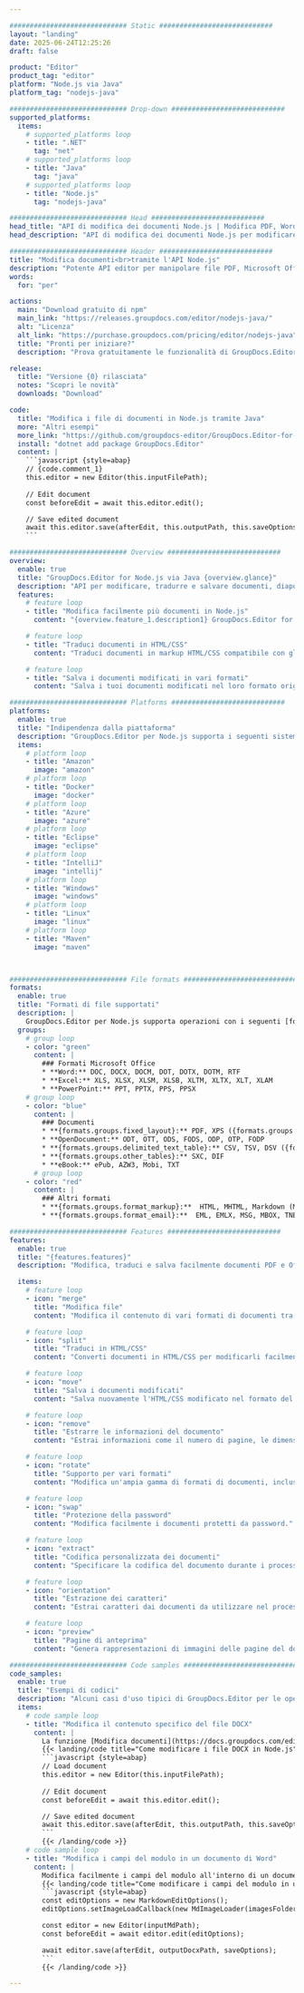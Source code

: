 ```yaml
---

############################# Static ############################
layout: "landing"
date: 2025-06-24T12:25:26
draft: false

product: "Editor"
product_tag: "editor"
platform: "Node.js via Java"
platform_tag: "nodejs-java"

############################# Drop-down ############################
supported_platforms:
  items:
    # supported_platforms loop
    - title: ".NET"
      tag: "net"
    # supported_platforms loop
    - title: "Java"
      tag: "java"
    # supported_platforms loop
    - title: "Node.js"
      tag: "nodejs-java"

############################# Head ############################
head_title: "API di modifica dei documenti Node.js | Modifica PDF, Word, Excel, EPUB"
head_description: "API di modifica dei documenti Node.js per modificare, tradurre e salvare pagine di documenti da PDF, Microsoft Word, Excel, presentazioni, Visio e formati immagine."

############################# Header ############################
title: "Modifica documenti<br>tramite l'API Node.js"
description: "Potente API editor per manipolare file PDF, Microsoft Office, HTML e immagini."
words:
  for: "per"

actions:
  main: "Download gratuito di npm"
  main_link: "https://releases.groupdocs.com/editor/nodejs-java/"
  alt: "Licenza"
  alt_link: "https://purchase.groupdocs.com/pricing/editor/nodejs-java"
  title: "Pronti per iniziare?"
  description: "Prova gratuitamente le funzionalità di GroupDocs.Editor o richiedi una licenza."

release:
  title: "Versione {0} rilasciata"
  notes: "Scopri le novità"
  downloads: "Download"

code:
  title: "Modifica i file di documenti in Node.js tramite Java"
  more: "Altri esempi"
  more_link: "https://github.com/groupdocs-editor/GroupDocs.Editor-for-Node.js-via-Java"
  install: "dotnet add package GroupDocs.Editor"
  content: |
    ```javascript {style=abap}   
    // {code.comment_1}
    this.editor = new Editor(this.inputFilePath);
        
    // Edit document
    const beforeEdit = await this.editor.edit();

    // Save edited document
    await this.editor.save(afterEdit, this.outputPath, this.saveOptions);
    ```

############################# Overview ############################
overview:
  enable: true
  title: "GroupDocs.Editor for Node.js via Java {overview.glance}"
  description: "API per modificare, tradurre e salvare documenti, diapositive e diagrammi nelle applicazioni Node.js."
  features:
    # feature loop
    - title: "Modifica facilmente più documenti in Node.js"
      content: "{overview.feature_1.description1} GroupDocs.Editor for Node.js via Java {overview.feature_1.description2}"

    # feature loop
    - title: "Traduci documenti in HTML/CSS"
      content: "Traduci documenti in markup HTML/CSS compatibile con gli editor WYSIWYG, consentendo la modifica semplice ed efficiente dei documenti in un ambiente web."

    # feature loop
    - title: "Salva i documenti modificati in vari formati"
      content: "Salva i tuoi documenti modificati nel loro formato originale o esportali in altri formati come PDF, garantendo flessibilità e compatibilità."

############################# Platforms ############################
platforms:
  enable: true
  title: "Indipendenza dalla piattaforma"
  description: "GroupDocs.Editor per Node.js supporta i seguenti sistemi operativi, framework e gestori di pacchetti."
  items:
    # platform loop
    - title: "Amazon"
      image: "amazon"
    # platform loop
    - title: "Docker"
      image: "docker"
    # platform loop
    - title: "Azure"
      image: "azure"
    # platform loop
    - title: "Eclipse"
      image: "eclipse"
    # platform loop
    - title: "IntelliJ"
      image: "intellij"
    # platform loop
    - title: "Windows"
      image: "windows"
    # platform loop
    - title: "Linux"
      image: "linux"
    # platform loop
    - title: "Maven"
      image: "maven"



############################# File formats ############################
formats:
  enable: true
  title: "Formati di file supportati"
  description: |
    GroupDocs.Editor per Node.js supporta operazioni con i seguenti [formati di file](https://docs.groupdocs.com/editor/nodejs/supported-document-formats/). ([{formats.full_list}](https://docs.groupdocs.com/editor/net/supported-document-formats/)).
  groups:
    # group loop
    - color: "green"
      content: |
        ### Formati Microsoft Office
        * **Word:** DOC, DOCX, DOCM, DOT, DOTX, DOTM, RTF
        * **Excel:** XLS, XLSX, XLSM, XLSB, XLTM, XLTX, XLT, XLAM
        * **PowerPoint:** PPT, PPTX, PPS, PPSX
    # group loop
    - color: "blue"
      content: |
        ### Documenti
        * **{formats.groups.fixed_layout}:** PDF, XPS ({formats.groups.export_only})
        * **OpenDocument:** ODT, OTT, ODS, FODS, ODP, OTP, FODP
        * **{formats.groups.delimited_text_table}:** CSV, TSV, DSV ({formats.groups.arbitrary_separator})
        * **{formats.groups.other_tables}:** SXC, DIF
        * **eBook:** ePub, AZW3, Mobi, TXT
      # group loop
    - color: "red"
      content: |
        ### Altri formati
        * **{formats.groups.format_markup}:**  HTML, MHTML, Markdown (MD), XML, CHM, JSON
        * **{formats.groups.format_email}:**  EML, EMLX, MSG, MBOX, TNEF, MHT, PST, OFT, OST, VCF, ICS

############################# Features ############################
features:
  enable: true
  title: "{features.features}"
  description: "Modifica, traduci e salva facilmente documenti PDF e Office."

  items:
    # feature loop
    - icon: "merge"
      title: "Modifica file"
      content: "Modifica il contenuto di vari formati di documenti tra cui PDF, DOCX, XLSX, PPTX e altri."

    # feature loop
    - icon: "split"
      title: "Traduci in HTML/CSS"
      content: "Converti documenti in HTML/CSS per modificarli facilmente con editor WYSIWYG come CKEditor o TinyMCE."

    # feature loop
    - icon: "move"
      title: "Salva i documenti modificati"
      content: "Salva nuovamente l'HTML/CSS modificato nel formato del documento originale o esportalo in PDF."

    # feature loop
    - icon: "remove"
      title: "Estrarre le informazioni del documento"
      content: "Estrai informazioni come il numero di pagine, le dimensioni e lo stato di crittografia dai documenti."

    # feature loop
    - icon: "rotate"
      title: "Supporto per vari formati"
      content: "Modifica un'ampia gamma di formati di documenti, inclusi file di Microsoft Office, PDF e altro ancora."

    # feature loop
    - icon: "swap"
      title: "Protezione della password"
      content: "Modifica facilmente i documenti protetti da password."

    # feature loop
    - icon: "extract"
      title: "Codifica personalizzata dei documenti"
      content: "Specificare la codifica del documento durante i processi di modifica e salvataggio."

    # feature loop
    - icon: "orientation"
      title: "Estrazione dei caratteri"
      content: "Estrai caratteri dai documenti da utilizzare nel processo di modifica."

    # feature loop
    - icon: "preview"
      title: "Pagine di anteprima"
      content: "Genera rappresentazioni di immagini delle pagine del documento per comprendere meglio il contenuto e la struttura."

############################# Code samples ############################
code_samples:
  enable: true
  title: "Esempi di codici"
  description: "Alcuni casi d'uso tipici di GroupDocs.Editor per le operazioni Node.js."
  items:
    # code sample loop
    - title: "Modifica il contenuto specifico del file DOCX"
      content: |
        La funzione [Modifica documenti](https://docs.groupdocs.com/editor/nodejs/edit-document/) consente di caricare, modificare e salvare file DOCX. Ecco un esempio di come ottenere la modifica del documento utilizzando Node.js:
        {{< landing/code title="Come modificare i file DOCX in Node.js">}}
        ```javascript {style=abap}   
        // Load document
        this.editor = new Editor(this.inputFilePath);
        
        // Edit document
        const beforeEdit = await this.editor.edit();

        // Save edited document
        await this.editor.save(afterEdit, this.outputPath, this.saveOptions);
        ```
        {{< /landing/code >}}
    # code sample loop
    - title: "Modifica i campi del modulo in un documento di Word"
      content: |
        Modifica facilmente i campi del modulo all'interno di un documento Word utilizzando GroupDocs.Editor per Node.js. Ecco come modificare i campi modulo in un documento Word utilizzando Node.js:
        {{< landing/code title="Come modificare i campi del modulo in un documento Word utilizzando GroupDocs.Editor per Node.js">}}
        ```javascript {style=abap}   
        const editOptions = new MarkdownEditOptions();
        editOptions.setImageLoadCallback(new MdImageLoader(imagesFolder));

        const editor = new Editor(inputMdPath);
        const beforeEdit = await editor.edit(editOptions);

        await editor.save(afterEdit, outputDocxPath, saveOptions);
        ```
        {{< /landing/code >}}

---
```

